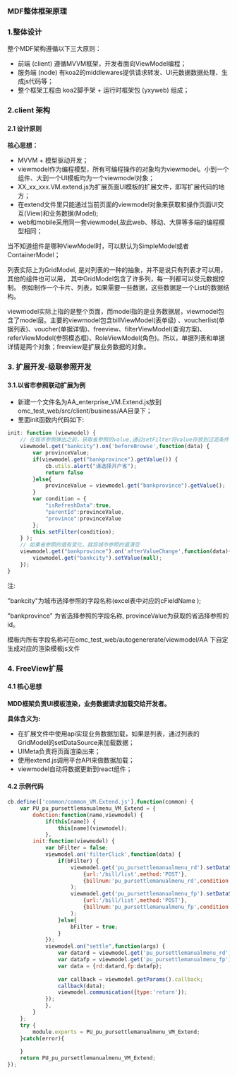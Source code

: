 ### MDF整体框架原理

### 1.整体设计

整个MDF架构遵循以下三大原则：

- 前端 (client) 遵循MVVM框架，开发者面向ViewModel编程；
- 服务端 (node) 有koa2的middlewares提供请求转发、UI元数据数据处理、生成js代码等；
- 整个框架工程由 koa2脚手架 + 运行时框架包 (yxyweb) 组成；

### 2.client 架构

#### 2.1 设计原则

**核心思想：**

- MVVM + 模型驱动开发；
- viewmodel作为编程模型，所有可编程操作的对象均为viewmodel。小到一个组件、大到一个UI模板均为一个viewmodel对象；
- XX_xx_xxx.VM.extend.js为扩展页面UI模板的扩展文件，即写扩展代码的地方；
- 在extend文件里只能通过当前页面的viewmodel对象来获取和操作页面UI交互(View)和业务数据(Model);
- web和mobile采用同一套viewmodel,故此web、移动、大屏等多端的编程模型相同；

当不知道组件是哪种ViewModel时，可以默认为SimpleModel或者ContainerModel；

列表实际上为GridModel, 是对列表的一种的抽象，并不是说只有列表才可以用，其他的组件也可以用， 其中GridModel包含了许多列，每一列都可以受元数据控制。 例如制作一个卡片、列表，如果需要一些数据，这些数据是一个List的数据结构。

viewmodel实际上指的是整个页面，而model指的是业务数据层，viewmodel包含了model层。主要的viewmodel包含billViewModel(表单级) 、voucherlist(单据列表)、voucher(单据详情)、freeview、filterViewModel(查询方案)、referViewModel(参照模态框)、RoleViewModel(角色)。所以，单据列表和单据详情是两个对象；freeview是扩展业务数据的对象。

### 3. 扩展开发-级联参照开发

#### 3.1.以省市参照联动扩展为例

- 新建一个文件名为AA_enterprise_VM.Extend.js放到omc_test_web/src/client/business/AA目录下；
- 里面init函数内代码如下:

```js
init: function (viewmodel) {
    // 在城市参照弹出之前，获取省参照的value,通过setFilter将value存放到过滤条件中(在城市参照获取城市列表)
    viewmodel.get("bankcity").on('beforeBrowse',function(data) {
        var provinceValue;
        if(viewmodel.get("bankprovince").getValue()) {
            cb.utils.alert("请选择开户省");
            return false
        }else{
            provinceValue = viewmodel.get("bankprovince").getValue();
        }
        var condition = {
            "isRefreshData":true,
            "parentId":provinceValue,
            "province":provinceValue
        };
        this.setFilter(condition);
    } );
    // 如果省参照的值有变化，就将城市参照的值清空
    viewmodel.get("bankprovince").on('afterValueChange',function(data){
        viewmodel.get("bankcity").setValue(null);
    });
}
```

注:

"bankcity"为城市选择参照的字段名称(excel表中对应的cFieldName ); 

"bankprovince" 为省选择参照的字段名称, provinceValue为获取的省选择参照的id。

模板内所有字段名称可在omc_test_web/autogenererate/viewmodel/AA 下自定生成对应的渲染模板js文件

### 4. FreeView扩展

#### 4.1 核心思想

**MDD框架负责UI模板渲染，业务数据请求加载交给开发者。**

**具体含义为:**

- 在扩展文件中使用api实现业务数据加载，如果是列表，通过列表的GridModel的setDataSource来加载数据；
- UIMeta负责将页面渲染出来；
- 使用extend.js调用平台API来做数据加载；
- viewmodel自动将数据更新到react组件；

#### 4.2 示例代码

```js
cb.define(['common/common_VM.Extend.js'],function(common) {
    var PU_pu_pursettlemanualmenu_VM_Extend = {
        doAction:function(name,viewmodel) {
            if(this[name]) {
                this[name](viewmodel);
            },
        init:function(viewmodel) {
            var bFilter = false;
            viewmodel.on('filterClick',function(data) {
                if(bFilter) {
                    viewmodel.get('pu_pursettlemanualmenu_rd').setDataSource(
                        {url:'/bill/list',method:'POST'},
                        {billnum:'pu_pursettlemanualmenu_rd',condition:data.condition}    
                    );
                    viewmodel.get('pu_pursettlemanualmenu_fp').setDataSource(
                        {url:'/bill/list',method:'POST'},
                        {billnum:'pu_pursettlemanualmenu_fp',condition:data.condition}    
                    );
                }else{
                    bFilter = true;
                }
            });
            viewmodel.on("settle",function(args) {
                var datard = viewmodel.get('pu_pursettlemanualmenu_rd').getSelectedRows();
                var datafp = viewmodel.get('pu_pursettlemanualmenu_fp').getSelectedRows();
                var data = {rd:datard,fp:datafp};
                
                var callback = viewmodel.getParams().callback;
                callback(data);
                viewmodel.communication({type:'return'});
            });
            },        
        }
    };
    try {
        module.exports = PU_pu_pursettlemanualmenu_VM_Extend;
    }catch(error){
        
    }
    return PU_pu_pursettlemanualmenu_VM_Extend;
});
```



